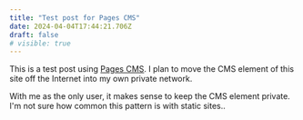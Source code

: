 ```yaml
---
title: "Test post for Pages CMS"
date: 2024-04-04T17:44:21.706Z
draft: false
# visible: true
---
```


This is a test post using [Pages CMS](https://pagescms.org). I plan to move the CMS element of this site off the Internet into my own private network.

With me as the only user, it makes sense to keep the CMS element private. I'm not sure how common this pattern is with static sites..

